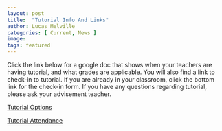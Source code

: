```yaml
---
layout: post
title:  "Tutorial Info And Links"
author: Lucas Melville
categories: [ Current, News ]
image: 
tags: featured
---
```


Click the link below for a google doc that shows when your teachers are having tutorial, and what grades are applicable. You will also find a link to check-in to tutorial. If you are already in your classroom, click the bottom link for the check-in form.
 If you have any questions regarding tutorial, please ask your advisement teacher.
 
 [Tutorial Options](https://docs.google.com/document/d/1HjMmMAD0fUUXkSb58Ad9x3VM54goQ0rtq32OpX4tBUo/edit?usp=sharing)
 
 [Tutorial Attendance](https://forms.gle/dwJiD7QrasB7J44X7)
